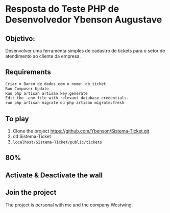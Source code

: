 Resposta do Teste PHP de Desenvolvedor Ybenson Augustave 
=====================

Objetivo:
------------
Desenvolver uma ferramenta simples de cadastro de tickets para o setor de atendimento ao cliente da empresa.

Requirements
------------
```bash
Criar o Banco de dados com o nome: db_ticket
Run Composer Update
Run php artisan artisan key:generate
Edit the .env file with relevant database credentials.
run php artisan migrate ou php artisan migrate:fresh
```

To play
-------
1. Clone the project https://github.com/Ybenson/Sistema-Ticket.git
2. cd Sistema-Ticket
3. `localhost/Sistema-Ticket/public/tickets`

80%
------------

Activate &  Deactivate the wall
-------------------------------

Join the project
----------------
The project is personal with me and the company Westwing.

